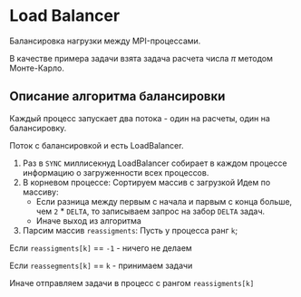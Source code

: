 # Load Balancer
Балансировка нагрузки между MPI-процессами.

В качестве примера задачи взята задача расчета числа $\pi$ методом Монте-Карло.

## Описание алгоритма балансировки
Каждый процесс запускает два потока - один на расчеты, один на балансировку.

Поток с балансировкой и есть LoadBalancer.

1. Раз в `SYNC` миллисекнуд LoadBalancer собирает в каждом процессе информацию о загруженности всех процессов.
2. В корневом процессе:
Сортируем массив с загрузкой
Идем по массиву:
   - Если разница между первым с начала и парвым с конца больше, чем `2` * `DELTA`, то записываем запрос на забор `DELTA` задач.
   - Иначе выход из алгоритма
3. Парсим массив `reassigments`:
Пусть у процесса ранг `k`;

Если `reassigments[k]` == `-1` - ничего не делаем

Если `reassegments[k]` == `k` - принимаем задачи

Иначе отправляем задачи в процесс с рангом `reassigments[k]`
